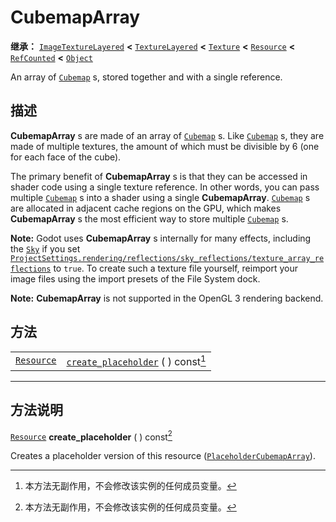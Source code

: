 <!-- ⚠ 请勿编辑本文件 ⚠ -->
<!-- 本文档使用脚本从 WeDot 引擎源码仓库生成。 -->
<!-- 生成脚本：https://github.com/WeDot-Engine/WeDot/tree/master/doc/tools/make_md.py； -->
<!-- 原文件：https://github.com/WeDot-Engine/WeDot/tree/master/doc/classes/CubemapArray.xml。 -->

<div id="_class_cubemaparray"></div>

# CubemapArray

**继承：** [`ImageTextureLayered`](class_imagetexturelayered.md) **<** [`TextureLayered`](class_texturelayered.md) **<** [`Texture`](class_texture.md) **<** [`Resource`](class_resource.md) **<** [`RefCounted`](class_refcounted.md) **<** [`Object`](class_object.md)

An array of [`Cubemap`](class_cubemap.md) s, stored together and with a single reference.

## 描述

**CubemapArray** s are made of an array of [`Cubemap`](class_cubemap.md) s. Like [`Cubemap`](class_cubemap.md) s, they are made of multiple textures, the amount of which must be divisible by 6 (one for each face of the cube).

The primary benefit of **CubemapArray** s is that they can be accessed in shader code using a single texture reference. In other words, you can pass multiple [`Cubemap`](class_cubemap.md) s into a shader using a single **CubemapArray**. [`Cubemap`](class_cubemap.md) s are allocated in adjacent cache regions on the GPU, which makes **CubemapArray** s the most efficient way to store multiple [`Cubemap`](class_cubemap.md) s.

 **Note:** Godot uses **CubemapArray** s internally for many effects, including the [`Sky`](class_sky.md) if you set [`ProjectSettings.rendering/reflections/sky_reflections/texture_array_reflections`](class_projectsettings.md#class_projectsettings_property_rendering/reflections/sky_reflections/texture_array_reflections) to `true`. To create such a texture file yourself, reimport your image files using the import presets of the File System dock.

 **Note:** **CubemapArray** is not supported in the OpenGL 3 rendering backend.

## 方法

|||
|:-:|:--|
| [`Resource`](class_resource.md) | [`create_placeholder`](class_cubemaparray.md#class_cubemaparray_method_create_placeholder) ( ) const[^const] |

<!-- rst-class:: classref-section-separator -->

---

## 方法说明

<div id="_class_cubemaparray_method_create_placeholder"></div>

[`Resource`](class_resource.md) **create_placeholder** ( ) const[^const]<div id="class_cubemaparray_method_create_placeholder"></div>

Creates a placeholder version of this resource ([`PlaceholderCubemapArray`](class_placeholdercubemaparray.md)).

[^virtual]: 本方法通常需要用户覆盖才能生效。
[^const]: 本方法无副作用，不会修改该实例的任何成员变量。
[^vararg]: 本方法除了能接受在此处描述的参数外，还能够继续接受任意数量的参数。
[^constructor]: 本方法用于构造某个类型。
[^static]: 调用本方法无需实例，可直接使用类名进行调用。
[^operator]: 本方法描述的是使用本类型作为左操作数的有效运算符。
[^bitfield]: 这个值是由下列位标志构成位掩码的整数。
[^void]: 无返回值。
